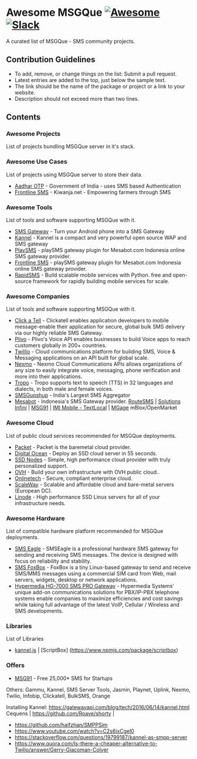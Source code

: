 # Awesome MSGQue [![Awesome](https://cdn.rawgit.com/sindresorhus/awesome/d7305f38d29fed78fa85652e3a63e154dd8e8829/media/badge.svg)](https://github.com/sindresorhus/awesome) [![Slack](https://badges.gitter.im/Join%20Chat.svg)](https://msgque.slack.com?utm_source=badge&utm_medium=badge&utm_campaign=pr-badge&utm_content=badge)

A curated list of MSGQue - SMS community projects. 

## Contribution Guidelines
* To add, remove, or change things on the list: Submit a pull request.
* Latest entries are added to the top, just below the sample text.
* The link should be the name of the package or project or a link to your website.
* Description should not exceed more than two lines.

## Contents

### Awesome Projects
List of projects bundling MSGQue server in it's stack.
 

### Awesome Use Cases
List of projects using MSGQue server to store their data.
* [Aadhar OTP](https://portal.uidai.gov.in/uidwebportal/residentSelfServices.do?page=otp) - Government of India - uses SMS based Authentication 
* [Frontline SMS](http://www.frontlinesms.com) - Kiwanja.net - Empowering farmers through SMS

### Awesome Tools
List of tools and software supporting MSGQue with it.
* [SMS Gateway](http://smsgateway.me) - Turn your Android phone into a SMS Gateway
* [Kannel](http://kannel.org) - Kannel is a compact and very powerful open source WAP and SMS gateway
* [PlaySMS](https://playsms.org) - playSMS gateway plugin for Mesabot.com Indonesia online SMS gateway provider.
* [Frontline SMS](http://www.frontlinesms.com) - playSMS gateway plugin for Mesabot.com Indonesia online SMS gateway provider.
* [RapidSMS](https://rapidsms.org) - Build scalable mobile services with Python. free and open-source framework for rapidly building mobile services for scale. 

### Awesome Companies 
List of tools and software supporting MSGQue with it.
* [Click a Tell](https://www.clickatell.com) - Clickatell enables application developers to mobile message-enable their application for secure, global bulk SMS delivery via our highly reliable SMS Gateway.
* [Plivo](https://www.plivo.com) - Plivo's Voice API enables businesses to build Voice apps to reach customers globally in 200+ countries.
* [Twillio](https://www.twilio.com) - Cloud communications platform for building SMS, Voice & Messaging applications on an API built for global scale. 
* [Nexmo](https://www.nexmo.com) - Nexmo Cloud Communications APIs allows organizations of any size to easily integrate voice, messaging, phone verification and more into their applications. 
* [Tropo](https://www.tropo.com) - Tropo supports text to speech (TTS) in 32 languages and dialects, in both male and female voices.
* [SMSGupshup](http://enterprise.smsgupshup.com/) - India's Largest SMS Aggregator
* [Mesabot](https://www.mesabot.com/) - Indonesia's SMS Gateway provider.
[RouteSMS](http://www.routemobile.com/) | [Solutions Infini](http://www.routemobile.com/) | [MSG91](http://www.routemobile.com/) | [IMI Mobile - TextLocal](https://imimobile.com/textlocal/) | [MGage](http://www.mgage.com/products-services/platforms/sms) 
mBlox/OpenMarket 
### Awesome Cloud
List of public cloud services recommended for MSGQue deployments.
* [Packet](https://www.packet.net) - Packet is the baremetal cloud provider. 
* [Digital Ocean](https://www.digitalocean.com) - Deploy an SSD cloud server in 55 seconds.
* [SSD Nodes](https://www.ssdnodes.com/) - Simple, high performance cloud provider with truly personalized support.
* [OVH](https://www.ovh.com/us) - Build your own infrastructure with OVH public cloud.. 
* [Onlinetech](http://www.onlinetech.com) - Secure, compliant enterprise cloud.
* [ScaleWay](https://www.scaleway.com) - Scalable and affordable cloud and bare-metal servers (European DC).
* [Linode](https://www.linode.com) - High performance SSD Linux servers for all of your infrastructure needs.


### Awesome Hardware
List of compatible hardware platform recommended for MSGQue deployments.
* [SMS Eagle](https://www.smseagle.eu/) - SMSEagle is a professional hardware SMS gateway for sending and receiving SMS messages. The device is designed with focus on reliability and stability. 
* [SMS FoxBox](https://www.smsfoxbox.it/) - FoxBox is a tiny Linux-based gateway to send and receive SMS/MMS messages using a commercial SIM card from Web, mail servers, widgets, desktop or network applications.
* [Hypermedia HG-7000 SMS PRO Gateway](http://hyperms.com/) - Hypermedia Systems' unique add-on communications solutions for PBX/IP-PBX telephone systems enable companies to maximize efficiencies and cost savings while taking full advantage of the latest VoIP, Cellular / Wireless and SMS developments.

### Libraries
List of Libraries
* [kannel.js](https://github.com/badlee/kannel.js) | [ScriptBox] (https://www.npmjs.com/package/scriptbox)
### Offers

* [MSG91](https://msg91.com/startups/) - Free 25,000\* SMS for Startups

Others:
Gammu, Kannel, SMS Server Tools, Jasmin, Playnet, Uplink, Nexmo, Twilio, Infobip, Clickatell, BulkSMS, Orange


Installing Kannel: https://gatewayapi.com/blog/tech/2016/06/14/kannel.html
Cequens | https://github.com/Roave/shorty |

* https://github.com/haifzhan/SMPPSim
* https://www.youtube.com/watch?v=C2s6ixCgel0
* https://stackoverflow.com/questions/19799187/kannel-as-smpp-server
* https://www.quora.com/Is-there-a-cheaper-alternative-to-Twilio/answer/Gerry-Giacoman-Colyer
